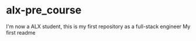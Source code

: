 # alx-pre_course
I'm now a ALX student, this is my first repository as a full-stack engineer
My first readme
